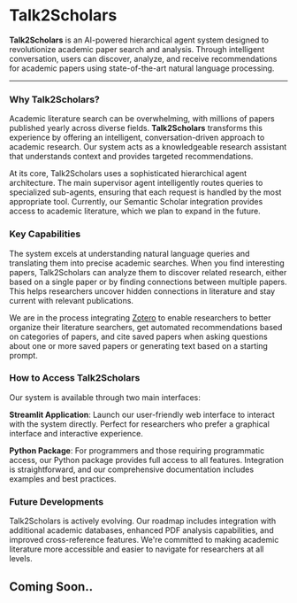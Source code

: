 # Talk2Scholars

**Talk2Scholars** is an AI-powered hierarchical agent system designed to revolutionize academic paper search and analysis. Through intelligent conversation, users can discover, analyze, and receive recommendations for academic papers using state-of-the-art natural language processing.

---

### Why Talk2Scholars?

Academic literature search can be overwhelming, with millions of papers published yearly across diverse fields. **Talk2Scholars** transforms this experience by offering an intelligent, conversation-driven approach to academic research. Our system acts as a knowledgeable research assistant that understands context and provides targeted recommendations.

At its core, Talk2Scholars uses a sophisticated hierarchical agent architecture. The main supervisor agent intelligently routes queries to specialized sub-agents, ensuring that each request is handled by the most appropriate tool. Currently, our Semantic Scholar integration provides access to academic literature, which we plan to expand in the future.

### Key Capabilities

The system excels at understanding natural language queries and translating them into precise academic searches. When you find interesting papers, Talk2Scholars can analyze them to discover related research, either based on a single paper or by finding connections between multiple papers. This helps researchers uncover hidden connections in literature and stay current with relevant publications.

We are in the process integrating [Zotero](https://www.zotero.org/) to enable researchers to better organize their literature searchers, get automated recommendations based on categories of papers, and cite saved papers when asking questions about one or more saved papers or generating text based on a starting prompt.

### How to Access Talk2Scholars

Our system is available through two main interfaces:

**Streamlit Application**: Launch our user-friendly web interface to interact with the system directly. Perfect for researchers who prefer a graphical interface and interactive experience.

**Python Package**: For programmers and those requiring programmatic access, our Python package provides full access to all features. Integration is straightforward, and our comprehensive documentation includes examples and best practices.

### Future Developments

Talk2Scholars is actively evolving. Our roadmap includes integration with additional academic databases, enhanced PDF analysis capabilities, and improved cross-reference features. We're committed to making academic literature more accessible and easier to navigate for researchers at all levels.

## Coming Soon..
